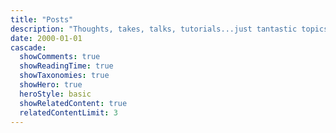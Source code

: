 ```yaml
---
title: "Posts"
description: "Thoughts, takes, talks, tutorials...just tantastic topics!"
date: 2000-01-01
cascade:
  showComments: true
  showReadingTime: true
  showTaxonomies: true
  showHero: true
  heroStyle: basic
  showRelatedContent: true
  relatedContentLimit: 3
---
```

